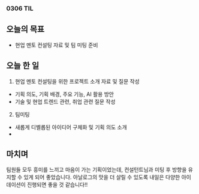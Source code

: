 ### 0306 TIL

## 오늘의 목표

- 현업 멘토 컨설팅 자료 및 팀 미팅 준비

## 오늘 한 일

1. 현업 멘토 컨설팅을 위한 프로젝트 소개 자료 및 질문 작성

- 기획 의도, 기획 배경, 주요 기능, AI 활용 방안
- 기술 및 현업 트렌드 관련, 취업 관련 질문 작성

2. 팀미팅

- 새롭게 디벨롭된 아이디어 구체화 및 기획 의도 소개
-

## 마치며

팀원들 모두 흥미를 느끼고 마음이 가는 기획이었는데, 컨설턴트님과 미팅 후 방향을 유지할 수 있게 되어 좋았습니다.
아날로그의 맛을 더 살릴 수 있도록 내일은 다양한 아이데이션이 진행되면 좋을 것 같습니다!!
